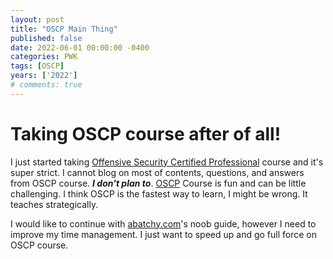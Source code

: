 ```yaml
---
layout: post
title: "OSCP Main Thing"
published: false
date: 2022-06-01 00:00:00 -0400
categories: PWK
tags: [OSCP]
years: ['2022']
# comments: true
---
```


# Taking OSCP course after of all!

I just started taking [Offensive Security Certified Professional][OSCP] course and it's super strict. I cannot blog on most of contents, questions, and answers from OSCP course. ***I don't plan to***. [OSCP][OSCP] Course is fun and can be little challenging. I think OSCP is the fastest way to learn, I might be wrong. It teaches strategically. 

I would like to continue with [abatchy.com][abatchy.com]'s noob guide, however I need to improve my time management. I just want to speed up and go full force on OSCP course.






[OSCP]:https://www.offensive-security.com
[abatchy.com]:https://www.abatchy.com/2017/03/how-to-prepare-for-pwkoscp-noob
[Automate]:https://automatetheboringstuff.com